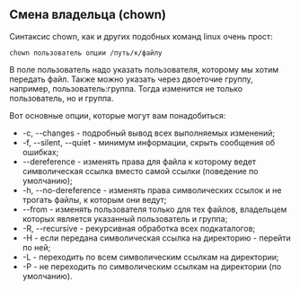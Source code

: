 ## Смена владельца (chown)
Синтаксис chown, как и других подобных команд linux очень прост:
```
chown пользователь опции /путь/к/файлу
```
В поле пользователь надо указать пользователя, которому мы хотим передать файл. 
Также можно указать через двоеточие группу, например, пользователь:группа. Тогда изменится не только пользователь, но и группа. 

Вот основные опции, которые могут вам понадобиться:
- -c, --changes - подробный вывод всех выполняемых изменений;
- -f, --silent, --quiet - минимум информации, скрыть сообщения об ошибках;
- --dereference - изменять права для файла к которому ведет символическая ссылка вместо самой ссылки (поведение по умолчанию);
- -h, --no-dereference - изменять права символических ссылок и не трогать файлы, к которым они ведут;
- --from - изменять пользователя только для тех файлов, владельцем которых является указанный пользователь и группа;
- -R, --recursive - рекурсивная обработка всех подкаталогов;
- -H - если передана символическая ссылка на директорию - перейти по ней;
- -L - переходить по всем символическим ссылкам на директории;
- -P - не переходить по символическим ссылкам на директории (по умолчанию).
